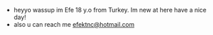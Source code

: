 - heyyo wassup im Efe 18 y.o from Turkey. Im new at here have a nice day!
- also u can reach me efektnc@hotmail.com 
<!---
Mathlab, Phyton, .NET kasıyorum.  
--->
